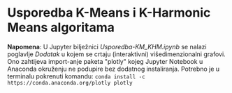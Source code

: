 # Usporedba K-Means i K-Harmonic Means algoritama

**Napomena**: U Jupyter bilježnici *Usporedba-KM_KHM.ipynb* se nalazi poglavlje *Dodatak* u kojem se crtaju (interaktivni) višedimenzionalni grafovi. Ono zahtijeva import-anje paketa "plotly" kojeg Jupyter Notebook u Anaconda okruženju ne podupire bez dodatnog instaliranja. Potrebno je u terminalu pokrenuti komandu:
`conda install -c https://conda.anaconda.org/plotly plotly`
